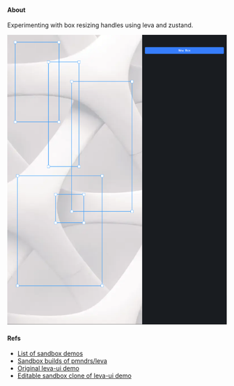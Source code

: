 #### About

Experimenting with box resizing handles using leva and zustand.

![](./src/assets/previews/2022-05-03_18-08-19.png)

#### Refs

* [List of sandbox demos](https://github.com/pmndrs/leva/pull/226#issuecomment-825691494)
* [Sandbox builds of pmndrs/leva](https://ci.codesandbox.io/status/pmndrs/leva)
* [Original leva-ui demo](https://codesandbox.io/s/leva-ui-fhhcf8?file=/src/App.jsx)
* [Editable sandbox clone of leva-ui demo](https://codesandbox.io/s/leva-ui-dynamic-boxes-mf2k5w?file=/src/Box.jsx)
